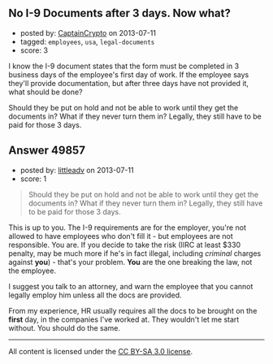 ## No I-9 Documents after 3 days. Now what?

- posted by: [CaptainCrypto](https://stackexchange.com/users/-1/26969-captaincrypto) on 2013-07-11
- tagged: `employees`, `usa`, `legal-documents`
- score: 3

I know the I-9 document states that the form must be completed in 3 business days of the employee's first day of work.  If the employee says they'll provide documentation, but after three days have not provided it, what should be done?

Should they be put on hold and not be able to work until they get the documents in?  What if they never turn them in?  Legally, they still have to be paid for those 3 days.


## Answer 49857

- posted by: [littleadv](https://stackexchange.com/users/-1/13808-littleadv) on 2013-07-11
- score: 1

> Should they be put on hold and not be able to work until they get the
> documents in? What if they never turn them in? Legally, they still
> have to be paid for those 3 days.

This is up to you. The I-9 requirements are for the employer, you're not allowed to have employees who don't fill it - but employees are not responsible. You are. If you decide to take the risk (IIRC at least $330 penalty, may be much more if he's in fact illegal, including *criminal* charges against **you**) - that's your problem. **You** are the one breaking the law, not the employee.

I suggest you talk to an attorney, and warn the employee that you cannot legally employ him unless all the docs are provided.

From my experience, HR usually requires all the docs to be brought on the **first** day, in the companies I've worked at. They wouldn't let me start without. You should do the same.



---

All content is licensed under the [CC BY-SA 3.0 license](https://creativecommons.org/licenses/by-sa/3.0/).
